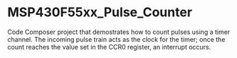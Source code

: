 # MSP430F55xx_Pulse_Counter
Code Composer project that demostrates how to count pulses using a timer channel. The incoming pulse train acts as the clock for the timer; once the count reaches the value set in the CCR0 register, an interrupt occurs.
